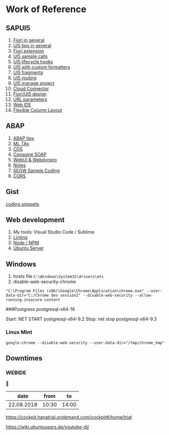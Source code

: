 

# Work of Reference
## SAPUI5
1. [Fiori in general](./fiori.md)
2. [UI5 tips in general](./ui5_development.md)
3. [Fiori extension](./extension.md)
4. [UI5 sample calls](./ui5-calls.md)
5. [UI5 lifecycle hooks](./lifecycle-hooks.md)
6. [UI5 with custom formatters](./custom-formatters.md)
7. [UI5 fragments](./split-view2frags.md)
8. [UI5 routing](./routing.md)
9. [UI5 manage project](./ui5manage.md)
10. [Cloud Connector](./cc.md)
11. [Fiori/UI5 design](./design.md)
12. [URL parameters](./url.md)
13. [Web IDE](./webide.md)
14. [Flexible Column Layout](./fcl.md)

## ABAP
1. [ABAP tips](./abap_tips.md)
2. [ML TAs](./ml.md)
3. [CDS](./cds.md)
4. [Consume SOAP](./consume_soap.md)
5. [WebUI & Webdynpro](./webdynpro.md)
6. [Notes](./notes.md)
7. [SEGW Sample Coding](./segw.md)
8. [CORS](./cors.md)

## Gist
[coding snippets](https://gist.github.com/hdrpknc)
## Web development
1. My tools: Visual Studio Code / Sublime
2. [Linting](./linting.md)
3. [Node / NPM](./npm.md)
4. [Ubuntu Server](./do.md)
## Windows
1. hosts file ```C:\Windows\System32\drivers\etc```
2. disable-web-security-chrome 
```
"C:\Program Files (x86)\Google\Chrome\Application\chrome.exe" --user-data-dir="C:/Chrome dev session2" --disable-web-security --allow-running-insecure-content
```
###Postgress 
postgresql-x64-16

Start: NET START postgresql-x64-9.2
Stop: net stop postgresql-x64-9.3

### Linux Mint
```
google-chrome --disable-web-security --user-data-dir="/tmp/chrome_tmp"
```
## Downtimes
### WEBIDE          

:anger:

| date | from | to |
|------|------|----|
| 22.08.2018    | 10:30    | 14:00  |

 https://cockpit.hanatrial.ondemand.com/cockpit#/home/trial  
 
 https://wiki.ubuntuusers.de/youtube-dl/
